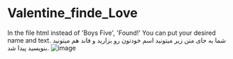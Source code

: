 # Valentine_finde_Love

In the file html instead of 'Boys Five', 'Found!' You can put your desired name and text.
شما به جای متن زیر میتونید اسم خودتون رو بزارید و فاند هم میتونید بنویسید پیدا شد.
![image](https://user-images.githubusercontent.com/101173470/215459458-8bc6b62b-8297-4c62-87e0-7dfe39ded469.png)
